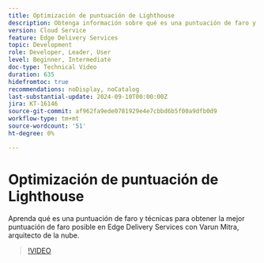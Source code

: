 ```yaml
---
title: Optimización de puntuación de Lighthouse
description: Obtenga información sobre qué es una puntuación de faro y técnicas para obtener la mejor puntuación de faro posible en Edge Delivery Services.
version: Cloud Service
feature: Edge Delivery Services
topic: Development
role: Developer, Leader, User
level: Beginner, Intermediate
doc-type: Technical Video
duration: 635
hidefromtoc: true
recommendations: noDisplay, noCatalog
last-substantial-update: 2024-09-10T00:00:00Z
jira: KT-16146
source-git-commit: af962fa9ede0781929e4e7cbbd6b5f00a9dfb0d9
workflow-type: tm+mt
source-wordcount: '51'
ht-degree: 0%

---
```



# Optimización de puntuación de Lighthouse

Aprenda qué es una puntuación de faro y técnicas para obtener la mejor puntuación de faro posible en Edge Delivery Services con Varun Mitra, arquitecto de la nube.

>[!VIDEO](https://video.tv.adobe.com/v/3433378/?learn=on)
